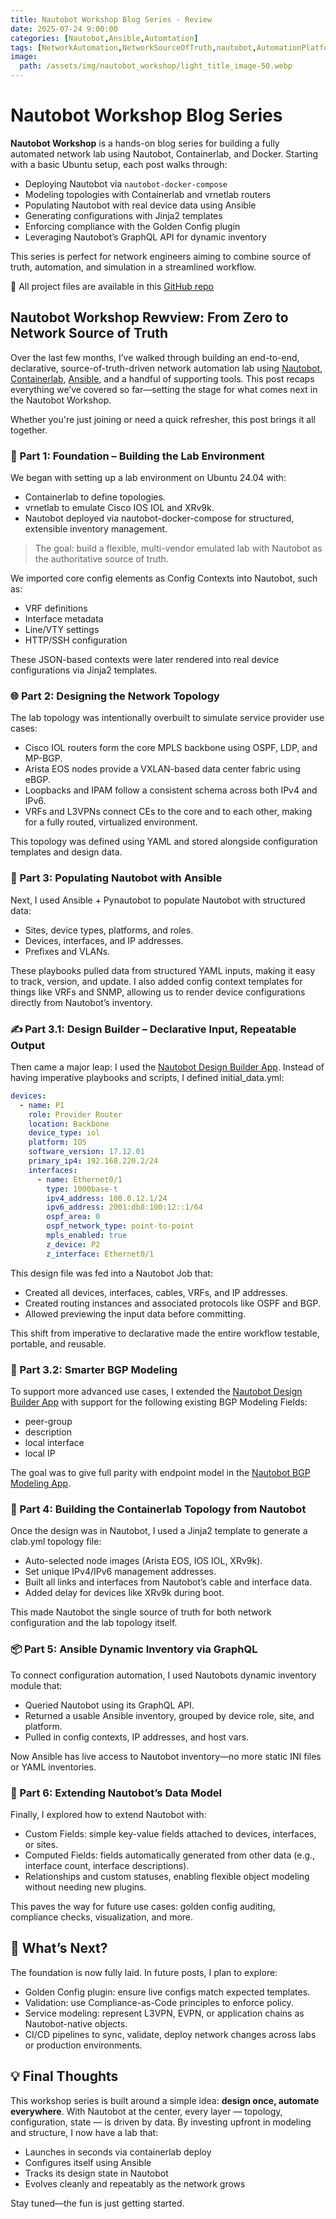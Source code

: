 ```yaml
---
title: Nautobot Workshop Blog Series - Review
date: 2025-07-24 9:00:00
categories: [Nautobot,Ansible,Automtation]
tags: [NetworkAutomation,NetworkSourceOfTruth,nautobot,AutomationPlatform,NautobotTutorials]
image:
  path: /assets/img/nautobot_workshop/light_title_image-50.webp
---
```


# Nautobot Workshop Blog Series

**Nautobot Workshop** is a hands-on blog series for building a fully automated network lab using Nautobot, Containerlab, and Docker. Starting with a basic Ubuntu setup, each post walks through:

- Deploying Nautobot via `nautobot-docker-compose`
- Modeling topologies with Containerlab and vrnetlab routers
- Populating Nautobot with real device data using Ansible
- Generating configurations with Jinja2 templates
- Enforcing compliance with the Golden Config plugin
- Leveraging Nautobot’s GraphQL API for dynamic inventory

This series is perfect for network engineers aiming to combine source of truth, automation, and simulation in a streamlined workflow.

🚀 All project files are available in this [GitHub repo](https://github.com/byrn-baker/Nautobot-Workshop)


## Nautobot Workshop Rewview: From Zero to Network Source of Truth
Over the last few months, I’ve walked through building an end-to-end, declarative, source-of-truth-driven network automation lab using [Nautobot](https://networktocode.com/nautobot/), [Containerlab](https://containerlab.dev/), [Ansible](https://docs.ansible.com/?extIdCarryOver=true&intcmp=7015Y000003t7aWQAQ&sc_cid=701f2000001OH6fAAG), and a handful of supporting tools. This post recaps everything we’ve covered so far—setting the stage for what comes next in the Nautobot Workshop.

Whether you're just joining or need a quick refresher, this post brings it all together.

### 🧱 Part 1: Foundation – Building the Lab Environment
We began with setting up a lab environment on Ubuntu 24.04 with:
- Containerlab to define topologies.
- vrnetlab to emulate Cisco IOS IOL and XRv9k.
- Nautobot deployed via nautobot-docker-compose for structured, extensible inventory management.
> The goal: build a flexible, multi-vendor emulated lab with Nautobot as the authoritative source of truth.

We imported core config elements as Config Contexts into Nautobot, such as:
- VRF definitions
- Interface metadata
- Line/VTY settings
- HTTP/SSH configuration

These JSON-based contexts were later rendered into real device configurations via Jinja2 templates.

### 🌐 Part 2: Designing the Network Topology
The lab topology was intentionally overbuilt to simulate service provider use cases:
- Cisco IOL routers form the core MPLS backbone using OSPF, LDP, and MP-BGP.
- Arista EOS nodes provide a VXLAN-based data center fabric using eBGP.
- Loopbacks and IPAM follow a consistent schema across both IPv4 and IPv6.
- VRFs and L3VPNs connect CEs to the core and to each other, making for a fully routed, virtualized environment.

This topology was defined using YAML and stored alongside configuration templates and design data.

### 🧩 Part 3: Populating Nautobot with Ansible
Next, I used Ansible + Pynautobot to populate Nautobot with structured data:
- Sites, device types, platforms, and roles.
- Devices, interfaces, and IP addresses.
- Prefixes and VLANs.

These playbooks pulled data from structured YAML inputs, making it easy to track, version, and update. I also added config context templates for things like VRFs and SNMP, allowing us to render device configurations directly from Nautobot’s inventory.

### ✍️ Part 3.1: Design Builder – Declarative Input, Repeatable Output
Then came a major leap: I used the [Nautobot Design Builder App](https://github.com/nautobot/nautobot-app-design-builder).
Instead of having imperative playbooks and scripts, I defined initial_data.yml:

```yaml
devices:       
  - name: P1
    role: Provider Router
    location: Backbone
    device_type: iol
    platform: IOS
    software_version: 17.12.01
    primary_ip4: 192.168.220.2/24
    interfaces:
      - name: Ethernet0/1
        type: 1000base-t
        ipv4_address: 100.0.12.1/24
        ipv6_address: 2001:db8:100:12::1/64
        ospf_area: 0
        ospf_network_type: point-to-point
        mpls_enabled: true
        z_device: P2
        z_interface: Ethernet0/1
```

This design file was fed into a Nautobot Job that:
- Created all devices, interfaces, cables, VRFs, and IP addresses.
- Created routing instances and associated protocols like OSPF and BGP.
- Allowed previewing the input data before committing.

This shift from imperative to declarative made the entire workflow testable, portable, and reusable.

### 🧠 Part 3.2: Smarter BGP Modeling
To support more advanced use cases, I extended the [Nautobot Design Builder App](https://github.com/nautobot/nautobot-app-design-builder) with support for the following existing BGP Modeling Fields:
- peer-group
- description
- local interface
- local IP

The goal was to give full parity with endpoint model in the [Nautobot BGP Modeling App](https://github.com/nautobot/nautobot-app-bgp-models).

### 🧪 Part 4: Building the Containerlab Topology from Nautobot
Once the design was in Nautobot, I used a Jinja2 template to generate a clab.yml topology file:
- Auto-selected node images (Arista EOS, IOS IOL, XRv9k).
- Set unique IPv4/IPv6 management addresses.
- Built all links and interfaces from Nautobot’s cable and interface data.
- Added delay for devices like XRv9k during boot.

This made Nautobot the single source of truth for both network configuration and the lab topology itself.

### 📦 Part 5: Ansible Dynamic Inventory via GraphQL
To connect configuration automation, I used Nautobots dynamic inventory module that:
- Queried Nautobot using its GraphQL API.
- Returned a usable Ansible inventory, grouped by device role, site, and platform.
- Pulled in config contexts, IP addresses, and host vars.

Now Ansible has live access to Nautobot inventory—no more static INI files or YAML inventories.

### 🧬 Part 6: Extending Nautobot’s Data Model
Finally, I explored how to extend Nautobot with:
- Custom Fields: simple key-value fields attached to devices, interfaces, or sites.
- Computed Fields: fields automatically generated from other data (e.g., interface count, interface descriptions).
- Relationships and custom statuses, enabling flexible object modeling without needing new plugins.

This paves the way for future use cases: golden config auditing, compliance checks, visualization, and more.

## 🚀 What’s Next?
The foundation is now fully laid. In future posts, I plan to explore:
- Golden Config plugin: ensure live configs match expected templates.
- Validation: use Compliance-as-Code principles to enforce policy.
- Service modeling: represent L3VPN, EVPN, or application chains as Nautobot-native objects.
- CI/CD pipelines to sync, validate, deploy network changes across labs or production environments.

## 💡 Final Thoughts
This workshop series is built around a simple idea: **design once, automate everywhere**. With Nautobot at the center, every layer — topology, configuration, state — is driven by data.
By investing upfront in modeling and structure, I now have a lab that:
- Launches in seconds via containerlab deploy
- Configures itself using Ansible
- Tracks its design state in Nautobot
- Evolves cleanly and repeatably as the network grows

Stay tuned—the fun is just getting started.